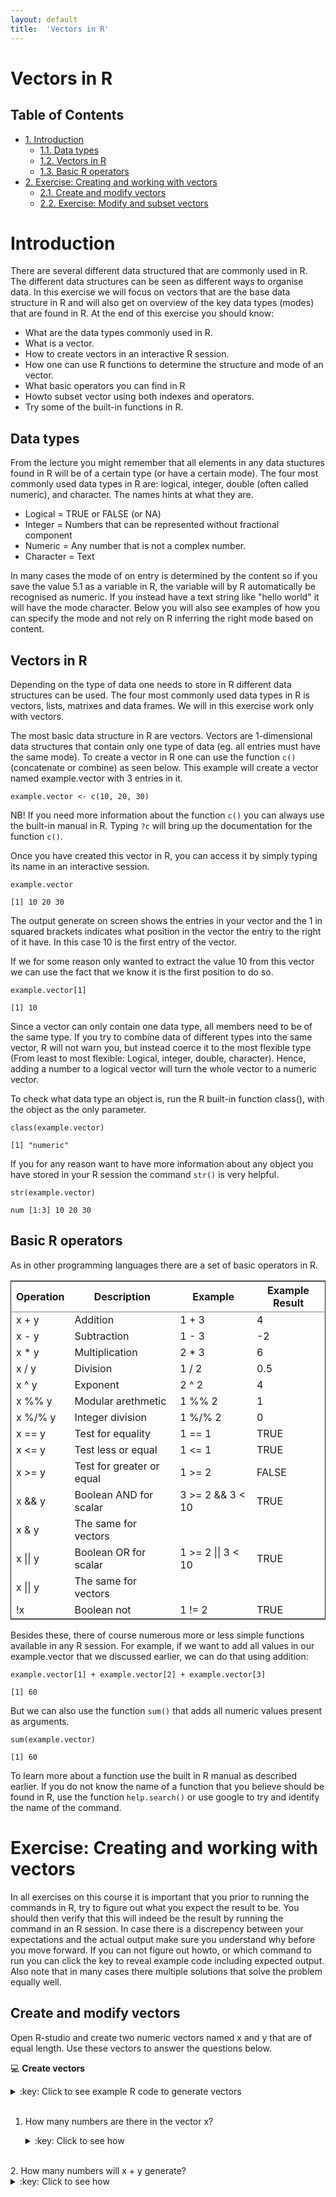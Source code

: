 ```yaml
---
layout: default
title:  'Vectors in R'
---
```

# Vectors in R
<div id="table-of-contents">
<h2>Table of Contents</h2>
<div id="text-table-of-contents">
<ul>
<li><a href="#orgheadline4">1. Introduction</a>
<ul>
<li><a href="#orgheadline1">1.1. Data types</a></li>
<li><a href="#orgheadline2">1.2. Vectors in R</a></li>
<li><a href="#orgheadline3">1.3. Basic R operators</a></li>
</ul>
</li>
<li><a href="#orgheadline7">2. Exercise: Creating and working with vectors</a>
<ul>
<li><a href="#orgheadline5">2.1. Create and modify vectors</a></li>
<li><a href="#orgheadline6">2.2. Exercise: Modify and subset vectors</a></li>
</ul>
</li>
</ul>
</div>
</div>


# Introduction<a id="orgheadline4"></a>

There are several different data structured that are commonly used in
R. The different data structures can be seen as different ways to
organise data. In this exercise we will focus on vectors that are the
base data structure in R and will also get on overview of the key data types
(modes) that are found in R. At the end of this exercise you should
know:

-   What are the data types commonly used in R.
-   What is a vector.
-   How to create vectors in an interactive R session.
-   How one can use R functions to determine the structure and mode of an vector.
-   What basic operators you can find in R
-   Howto subset vector using both indexes and operators.
-   Try some of the built-in functions in R.

## Data types<a id="orgheadline1"></a>

From the lecture you might remember that all elements in any data
stuctures found in R will be of a certain type (or have a certain
mode). The four most commonly used data types in R are: logical,
integer, double (often called numeric), and character. The names hints
at what they are.

-   Logical = TRUE or FALSE (or NA)
-   Integer = Numbers that can be represented without fractional component
-   Numeric = Any number that is not a complex number.
-   Character = Text

In many cases the mode of on entry is determined by the content so if
you save the value 5.1 as a variable in R, the variable will by R
automatically be recognised as numeric. If you instead have a text
string like "hello world" it will have the mode character. Below you
will also see examples of how you can specify the mode and not rely on
R inferring the right mode based on content.

## Vectors in R<a id="orgheadline2"></a>

Depending on the type of data one needs to store in R different data
structures can be used. The four most commonly used data types in R is
vectors, lists, matrixes and data frames. We will in this exercise
work only with vectors.

The most basic data structure in R are vectors. Vectors are
1-dimensional data structures that contain only one type of data
(eg. all entries must have the same mode). To create a vector in R one
can use the function `c()` (concatenate or
combine) as seen below. This example will create a vector named
example.vector with 3 entries in it.

    example.vector <- c(10, 20, 30)

NB! If you need more information about the function `c()` you can always use
the built-in manual in R. Typing `?c` will bring up the
documentation for the function `c()`.

Once you have created this vector in R, you can access it by simply
typing its name in an interactive session.

    example.vector

    [1] 10 20 30

The output generate on screen shows the entries in your vector and the
1 in squared brackets indicates what position in the vector the entry
to the right of it have. In this case 10 is the first entry of the vector.

If we for some reason only wanted to extract the value 10 from this
vector we can use the fact that we know it is the first position to do
so. 

    example.vector[1]

    [1] 10

Since a vector can only contain one data type, all members need to be
of the same type. If you try to combine data of different types into
the same vector, R will not warn you, but instead coerce it to the
most flexible type (From least to most flexible: Logical, integer,
double, character). Hence, adding a number to a logical vector
will turn the whole vector to a numeric vector.

To check what data type an object is, run the R built-in function
class(), with the object as the only parameter.

    class(example.vector)

    [1] "numeric"

If you for any reason want to have more information about any object
you have stored in your R session the command `str()` is very helpful.

    str(example.vector)

    num [1:3] 10 20 30

## Basic R operators<a id="orgheadline3"></a>

As in other programming languages there are a set of basic operators in R. 

<table border="2" cellspacing="0" cellpadding="6" rules="groups" frame="hsides">


<colgroup>
<col  class="org-left" />

<col  class="org-left" />

<col  class="org-left" />

<col  class="org-left" />
</colgroup>
<thead>
<tr>
<th scope="col" class="org-left">Operation</th>
<th scope="col" class="org-left">Description</th>
<th scope="col" class="org-left">Example</th>
<th scope="col" class="org-left">Example Result</th>
</tr>
</thead>

<tbody>
<tr>
<td class="org-left">x + y</td>
<td class="org-left">Addition</td>
<td class="org-left">1 + 3</td>
<td class="org-left">4</td>
</tr>


<tr>
<td class="org-left">x - y</td>
<td class="org-left">Subtraction</td>
<td class="org-left">1 - 3</td>
<td class="org-left">-2</td>
</tr>


<tr>
<td class="org-left">x * y</td>
<td class="org-left">Multiplication</td>
<td class="org-left">2 * 3</td>
<td class="org-left">6</td>
</tr>


<tr>
<td class="org-left">x / y</td>
<td class="org-left">Division</td>
<td class="org-left">1 / 2</td>
<td class="org-left">0.5</td>
</tr>


<tr>
<td class="org-left">x ^ y</td>
<td class="org-left">Exponent</td>
<td class="org-left">2 ^ 2</td>
<td class="org-left">4</td>
</tr>


<tr>
<td class="org-left">x %% y</td>
<td class="org-left">Modular arethmetic</td>
<td class="org-left">1 %% 2</td>
<td class="org-left">1</td>
</tr>


<tr>
<td class="org-left">x %/% y</td>
<td class="org-left">Integer division</td>
<td class="org-left">1 %/% 2</td>
<td class="org-left">0</td>
</tr>


<tr>
<td class="org-left">x == y</td>
<td class="org-left">Test for equality</td>
<td class="org-left">1 == 1</td>
<td class="org-left">TRUE</td>
</tr>


<tr>
<td class="org-left">x <= y</td>
<td class="org-left">Test less or equal</td>
<td class="org-left">1 <= 1</td>
<td class="org-left">TRUE</td>
</tr>


<tr>
<td class="org-left">x >= y</td>
<td class="org-left">Test for greater or equal</td>
<td class="org-left">1 >= 2</td>
<td class="org-left">FALSE</td>
</tr>


<tr>
<td class="org-left">x && y</td>
<td class="org-left">Boolean AND for scalar</td>
<td class="org-left">3 >= 2 &&  3 < 10</td>
<td class="org-left">TRUE</td>
</tr>


<tr>
<td class="org-left">x & y</td>
<td class="org-left">The same for vectors</td>
<td class="org-left">&#xa0;</td>
<td class="org-left">&#xa0;</td>
</tr>


<tr>
<td class="org-left">x || y</td>
<td class="org-left">Boolean OR for scalar</td>
<td class="org-left">1 >= 2 || 3 < 10</td>
<td class="org-left">TRUE</td>
</tr>


<tr>
<td class="org-left">x ||  y</td>
<td class="org-left">The same for vectors</td>
<td class="org-left">&#xa0;</td>
<td class="org-left">&#xa0;</td>
</tr>


<tr>
<td class="org-left">!x</td>
<td class="org-left">Boolean not</td>
<td class="org-left">1 != 2</td>
<td class="org-left">TRUE</td>
</tr>
</tbody>
</table>

Besides these, there of course numerous more or less simple functions
available in any R session. For example, if we want to add all values
in our example.vector that we discussed earlier, we can do that using
addition:

    example.vector[1] + example.vector[2] + example.vector[3]

    [1] 60

But we can also use the function `sum()` that adds all numeric values
present as arguments.

    sum(example.vector)

    [1] 60

To learn more about a function use the built in R manual as described
earlier. If you do not know the name of a function that you believe
should be found in R, use the function `help.search()` or use google
to try and identify the name of the command.

# Exercise: Creating and working with vectors<a id="orgheadline7"></a>

In all exercises on this course it is important that you prior to
running the commands in R, try to figure out what you expect the
result to be. You should then verify that this will indeed be the
result by running the command in an R session. In case there is a
discrepency between your expectations and the actual output make sure
you understand why before you move forward. If you can not figure out
howto, or which command to run you can click the key to reveal example code
including expected output. Also note that in many cases there multiple
solutions that solve the problem equally well.

## Create and modify vectors<a id="orgheadline5"></a>

Open R-studio and create two numeric vectors named x and y that are of
equal length. Use these vectors to answer the questions below. 

:computer: **Create vectors**
<details>
<summary>:key: Click to see example R code to generate vectors</summary>
<pre>
x <- c(2, 4 ,7)  
y <- c(1, 5, 11)  
</pre>
</details>
<br>

1.  How many numbers are there in the vector x?
    <details>
	<summary>:key: Click to see how</summary>
	<pre>
    length(x)  
    
	[1] 3  
	</pre>
	</details>
<br>
2.  How many numbers will x + y generate?
    <details>
	<summary>:key: Click to see how</summary>
	<pre>
	length(x + y)  
    
	[1] 3  
	</pre>
	</details>
<br>
3.  What is the sum of all values in x?
    <details>
	<summary>:key: Click to see how</summary>
	<pre>
	sum(x)  
    
	[1] 13  
	</pre>
	</details>
<br>
4.  What is the sum of y times y?
     <details>
	<summary>:key: Click to see how</summary>
	<pre>
    sum(y*y)  
    
	[1] 147  
	</pre>
	</details>
<br>
5.  What do you get if you add x and y?
    <details>
	<summary>:key: Click to see how</summary>
	<pre>
    x + y  
    
	[1]  3  9 18  
	</pre>
	</details>
<br>
6.  Assign x times 2 to a new vector named z
     <details>
	<summary>:key: Click to see how</summary>
	<pre>
    z <- x * 2  
	</pre>
	</details>
<br>
7.  How many numbers will z have, why?
    <details>
	<summary>:key: Click to see how</summary>
	<pre>
    length(z)  
    
	[1] 3  
	</pre>
	</details>
<br>
8.  Assign the mean of z to a new vector named z.mean and determine the length of z.mean
    <details>
	<summary>:key: Click to see how</summary>
	<pre>
    z.mean <- mean(z)  
    length(z.mean)  
	
	[1] 3  
	</pre>
	</details>
<br>
9.  Create a numeric vector with all integers from 5 to 107
    <details>
	<summary>:key: Click to see how</summary>
	<pre>
	vec.tmp <- 5:107  
	vec.tmp  
	
	[1]   5   6   7   8   9  10  11  12  13  14  15  16  17  18  19  20  21  22  
    [19]  23  24  25  26  27  28  29  30  31  32  33  34  35  36  37  38  39  40  
    [37]  41  42  43  44  45  46  47  48  49  50  51  52  53  54  55  56  57  58  
    [55]  59  60  61  62  63  64  65  66  67  68  69  70  71  72  73  74  75  76  
    [73]  77  78  79  80  81  82  83  84  85  86  87  88  89  90  91  92  93  94  
    [91]  95  96  97  98  99 100 101 102 103 104 105 106 107  
	</pre>
	</details>
<br>
10. Create a numeric vector with the same length as the previos one, but only containg the number 3
    <details>
	<summary>:key: Click to see how</summary>
	<pre>
    vec.tmp2 <- rep(3, length(vec.tmp))  
	vec.tmp2  
    
	[1] 3 3 3 3 3 3 3 3 3 3 3 3 3 3 3 3 3 3 3 3 3 3 3 3 3 3 3 3 3 3 3 3 3 3 3 3 3  
    [38] 3 3 3 3 3 3 3 3 3 3 3 3 3 3 3 3 3 3 3 3 3 3 3 3 3 3 3 3 3 3 3 3 3 3 3 3 3  
    [75] 3 3 3 3 3 3 3 3 3 3 3 3 3 3 3 3 3 3 3 3 3 3 3 3 3 3 3 3 3  
	</pre>
	</details>
<br>

11. Create a vector that contain all numbers from 1 to 17, where each number
    occurs the the same number of times as the number itself eg. 1, 2, 2, 3, 3, 3...
	<details>
	<summary>:key: Click to see how</summary>
	<pre>
	rep(1:17, 1:17)  
	
	[1]  1  2  2  3  3  3  4  4  4  4  5  5  5  5  5  6  6  6  6  6  6  7  7  7  7  
	[26]  7  7  7  8  8  8  8  8  8  8  8  9  9  9  9  9  9  9  9  9 10 10 10 10 10  
	[51] 10 10 10 10 10 11 11 11 11 11 11 11 11 11 11 11 12 12 12 12 12 12 12 12 12  
	[76] 12 12 12 13 13 13 13 13 13 13 13 13 13 13 13 13 14 14 14 14 14 14 14 14 14  
	[101] 14 14 14 14 14 15 15 15 15 15 15 15 15 15 15 15 15 15 15 15 16 16 16 16 16  
	[126] 16 16 16 16 16 16 16 16 16 16 16 17 17 17 17 17 17 17 17 17 17 17 17 17 17  
	[151] 17 17 17  
	</pre>
	</details>
	
12. What will be the result of the following calculations?
	- `c(1, 3, 5) + c(2, 4, 6)`
	- `c(1, 3, 5) + c(2, 4, 6, 8)`
	- `c(1, 3) - c(2, 4, 6 ,8)` 
	Try to think about your expectations 
	prior to running the code in R. 
	
	
## Modify and subset vectors<a id="orgheadline6"></a>

Create a new character vector that the following words and save it using a suitable name:
apple, banana, orange, kiwi, potato
<details>
<summary>:key: Click to see how</summary>
<pre>
veggies <- c("apple", "banana", "orange", "kiwi", "potato")
</pre>
</details>
<br>

Do the following on your newly created vector.
	
1.  Select orange from the vector
	<details>
	<summary>:key: Click to see how</summary>
	<pre>
	veggies[3]  
	
	[1] "orange"  
	</pre>
	</details>
<br>
2.  Select all fruits from the vector
	<details>
	<summary>:key: Click to see how</summary>
	<pre>
	veggies[-5]  
    veggies[1:4]  
	
	[1] "apple"  "banana" "orange" "kiwi"  
    [1] "apple"  "banana" "orange" "kiwi"  
	</pre>
	</details>
<br>
3.  Do the same selection as in question 2 without using index positions
    <details>
	<summary>:key: Click to see how</summary>
	<pre>
    veggies[veggies=="apple" | veggies == "banana" | veggies == "orange" | veggies == "kiwi"]  
    veggies[veggies!="potato"]  
	
	[1] "apple"  "banana" "orange" "kiwi"  
	[1] "apple"  "banana" "orange" "kiwi"  
	</pre>
	</details>
<br>
4.  Convert the character string to a numeric vector
    <details>
	<summary>:key: Click to see how</summary>
	<pre>
    as.numeric(veggies)  
	
	[1] NA NA NA NA NA  
    Warning message:  
    NAs introduced by coercion  
	</pre>
	</details>
<br>
5.  Create a vector of logic values that can be used to extract every second value from your character vector
    <details>
	<summary>:key: Click to see how</summary>
	<pre>
    selection <- c(FALSE, TRUE, FALSE, TRUE, FALSE)  
	veggies[selection]  
   	
	[1] "banana" "kiwi"  
	</pre>
	</details>
	<br>

	<details>
	<summary>:key: Alternative solution, why do this work?</summary>
	<pre>
    selection2 <- c(FALSE, TRUE)  
	veggies[selection2]  
	
	[1] "banana" "kiwi"  
	</pre>
	</details>
<br>
6.  Add the names a, b, o, k and p to vector
   	<details>
	<summary>:key: Click to see how</summary>
	<pre>
	names(veggies) <- c("a", "b", "o", "k", "p")
	</pre>
	</details>
<br>
7.  Create a vector containing all the letters in the alphabet (NB! this
    can be done without having to type all letters). Google is your friend
    <details>
	<summary>:key: Click to see how</summary>
	<pre>
    letters  
    
	[1] "a" "b" "c" "d" "e" "f" "g" "h" "i" "j" "k" "l" "m" "n" "o" "p" "q" "r" "s"  
    [20] "t" "u" "v" "w" "x" "y" "z"  
	</pre>
	</details>
<br>
8.  Sample 30 values randomly with replacement from your letter vector and convert the character vector to factors. Which of     the levels have most entries in the vector? 
	<details>
	<summary>:key: Click to see how</summary>
	<pre>
	letter.sample <- sample(letters, size = 30, replace = TRUE)  
	letter.sample <- factor(letter.sample)  
	summary(letter.sample)  
	
	a b c e g k l m n o q r t v w x z  
	3 1 2 1 3 1 1 1 3 1 2 2 1 3 2 1 2  
	</pre>
	</details>
<br>	
9.  Extract the letter 14 to 19 from the created vector
    <details>
	<summary>:key: Click to see how</summary>
	<pre>
	letters[14:19]
    
	[1] "n" "o" "p" "q" "r" "s"  
	</pre>
	</details>
<br>
10.  Extract all but the last letter
    <details>
	<summary>:key: Click to see how</summary>
	<pre>
	letters[1:length(letters)-1]  
    letters[-length(letters)]  
    
	[1] "a" "b" "c" "d" "e" "f" "g" "h" "i" "j" "k" "l" "m" "n" "o" "p" "q" "r" "s"  
	[20] "t" "u" "v" "w" "x" "y"  
         
    [1] "a" "b" "c" "d" "e" "f" "g" "h" "i" "j" "k" "l" "m" "n" "o" "p" "q" "r" "s"  
	[20] "t" "u" "v" "w" "x" "y"  
	</pre>
	</details>
<br>
11.  Which is the index position of the letter u in the vector?
    <details>
	<summary>:key: Click to see how</summary>
	<pre>
    which(letters=="u")  
   
    [1] 21  
	</pre>
	</details>
<br>
12. Create a new vector of length one that holds all the alphabet a single entry
    <details>
	<summary>:key: Click to see how</summary>
	<pre>
    paste(letters, sep = "", collapse = "")  
	
	[1] "abcdefghijklmnopqrstuvwxyz"  
	</pre>
	</details>
<br>
13. Create a numeric vector by sampling 100 numbers from a normal
    distribution with mean 2 and standard deviation 4. Hint! Check the
    function rnorm() 
	<details> 
	<summary>:key: Click to see how</summary> 
	<pre>
    norm.rand <- rnorm(100, mean = 2, sd = 4)  
	</pre>
	</details>
<br>
14. How many of the generated values are negative? 
    <details>
	<summary>:key: Click to see how</summary>
	<pre>
    length(norm.rand[norm.rand<0])  
    [1] 23  
	</pre>
	</details>
<br>
15. Calculate the standard deviation, mean, median of your random numbers
	<details>
	<summary>:key: Click to see how</summary>
	<pre>
    sd(norm.rand)  
    mean(norm.rand)  
	median(norm.rand)  
	
	[1] 3.541989  
	[1] 1.910667  
	[1] 1.631083  
	</pre>
	</details>
<br>

16. Replace the 11th value in your random number vector with NA and calculate the same summary statistics again
    <details>
	<summary>:key: Click to see how</summary>
	<pre>
    norm.rand[11] <- NA  
    sd(norm.rand, na.rm = TRUE)  
    mean(norm.rand, na.rm = TRUE)  
	median(norm.rand, na.rm = TRUE)  
	
	[1] 3.553763  
	[1] 1.889685  
	[1] 1.62893  
	</pre>
	</details>
<br>
17. Replace the last position in the vector with the letter L and calculate the same summary statistics.
    <details>
	<summary>:key: Click to see how</summary>
	<pre>
    norm.rand[100] <- "L"  
    sd(norm.rand, na.rm = TRUE)  
    mean(norm.rand, na.rm = TRUE)  
	median(norm.rand, na.rm = TRUE)  

	Warning message:  
	In var(if (is.vector(x) || is.factor(x)) x else as.double(x), na.rm = na.rm) :  
	NAs introduced by coercion  
	[1] NA  
	Warning message:  
	In mean.default(norm.rand, na.rm = TRUE) :  
	argument is not numeric or logical: returning NA  
    [1] NA  
	Warning message:  
	In mean.default(sort(x, partial = half + 0L:1L)[half + 0L:1L]) :  
	argument is not numeric or logical: returning NA  
	</pre>
	</details>
<br>

18. In many cases one has data from multiple replicates and different
    treatments in such cases it can be useful to have names of the type:
    Geno\_a\_1, Geno\_a\_2, Geno\_a\_3, Geno\_b\_1, Geno\_b\_2&#x2026;, Geno\_s\_3
    Try to create this such a vector without manually typing it all in.
    <details>
	<summary>:key: Click to see how</summary>
	<pre>
    geno <- rep("Geno", 57)  
    needed.letters <- rep(letters[1:19], 3)  
    needed.numbers <- rep(1:3, 19)  
    temp <- paste(geno, needed.letters, needed.numbers, sep = "_")  
    sort(temp)  
    [1] "Geno_a_1" "Geno_a_2" "Geno_a_3" "Geno_b_1" "Geno_b_2" "Geno_b_3"  
    [7] "Geno_c_1" "Geno_c_2" "Geno_c_3" "Geno_d_1" "Geno_d_2" "Geno_d_3"  
    [13] "Geno_e_1" "Geno_e_2" "Geno_e_3" "Geno_f_1" "Geno_f_2" "Geno_f_3"  
    [19] "Geno_g_1" "Geno_g_2" "Geno_g_3" "Geno_h_1" "Geno_h_2" "Geno_h_3"  
    [25] "Geno_i_1" "Geno_i_2" "Geno_i_3" "Geno_j_1" "Geno_j_2" "Geno_j_3"  
    [31] "Geno_k_1" "Geno_k_2" "Geno_k_3" "Geno_l_1" "Geno_l_2" "Geno_l_3"  
    [37] "Geno_m_1" "Geno_m_2" "Geno_m_3" "Geno_n_1" "Geno_n_2" "Geno_n_3"  
    [43] "Geno_o_1" "Geno_o_2" "Geno_o_3" "Geno_p_1" "Geno_p_2" "Geno_p_3"  
    [49] "Geno_q_1" "Geno_q_2" "Geno_q_3" "Geno_r_1" "Geno_r_2" "Geno_r_3"  
    [55] "Geno_s_1" "Geno_s_2" "Geno_s_3"  
	</pre>
	</details>
